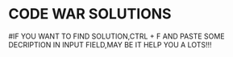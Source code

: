 # CODE WAR SOLUTIONS


#IF YOU WANT TO FIND SOLUTION,CTRL + F AND PASTE SOME DECRIPTION IN INPUT FIELD,MAY BE IT HELP YOU A LOTS!!!
